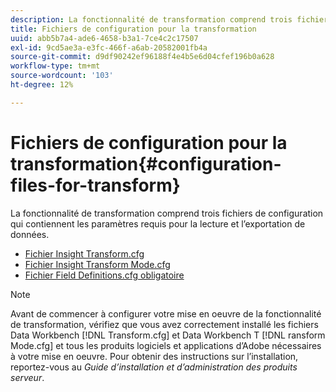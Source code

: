 ```yaml
---
description: La fonctionnalité de transformation comprend trois fichiers de configuration qui contiennent les paramètres requis pour la lecture et l’exportation de données.
title: Fichiers de configuration pour la transformation
uuid: abb5b7a4-ade6-4658-b3a1-7ce4c2c17507
exl-id: 9cd5ae3a-e3fc-466f-a6ab-20582001fb4a
source-git-commit: d9df90242ef96188f4e4b5e6d04cfef196b0a628
workflow-type: tm+mt
source-wordcount: '103'
ht-degree: 12%

---
```


# Fichiers de configuration pour la transformation{#configuration-files-for-transform}

La fonctionnalité de transformation comprend trois fichiers de configuration qui contiennent les paramètres requis pour la lecture et l’exportation de données.

* [Fichier Insight Transform.cfg](../../../../home/c-dataset-const-proc/c-transf-func/c-config-files-transf/t-ins-transf-file/t-ins-transf-file.md#task-857fc535ccdb4c39b763179efa4b0f13)
* [Fichier Insight Transform Mode.cfg](../../../../home/c-dataset-const-proc/c-transf-func/c-config-files-transf/t-transf-mode-file.md#task-816c4723c08541898cd3449474dee3df)
* [Fichier Field Definitions.cfg obligatoire](../../../../home/c-dataset-const-proc/c-transf-func/c-config-files-transf/c-req-field-def-file.md#concept-3697c777c09049ccac0354962e7bb64c)

>[!NOTE]
>
>Avant de commencer à configurer votre mise en oeuvre de la fonctionnalité de transformation, vérifiez que vous avez correctement installé les fichiers Data Workbench [!DNL Transform.cfg] et Data Workbench T [!DNL ransform Mode.cfg] et tous les produits logiciels et applications d’Adobe nécessaires à votre mise en oeuvre. Pour obtenir des instructions sur l’installation, reportez-vous au *Guide d’installation et d’administration des produits serveur*.

